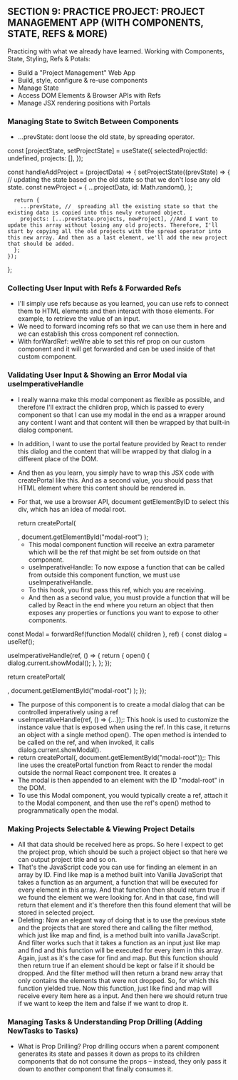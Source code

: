 ## SECTION 9: PRACTICE PROJECT: PROJECT MANAGEMENT APP (WITH COMPONENTS, STATE, REFS & MORE)

Practicing with what we already have learned. Working with Components, State, Styling, Refs & Potals:

- Build a "Project Management" Web App
- Build, style, configure & re-use components
- Manage State
- Access DOM Elements & Browser APIs with Refs
- Manage JSX rendering positions with Portals

### Managing State to Switch Between Components

- ...prevState: dont loose the old state, by spreading operator.

const [projectState, setProjectState] = useState({
selectedProjectId: undefined,
projects: [],
});

const handleAddProject = (projectData) => {
setProjectState((prevState) => { // updating the state based on the old state so that we don't lose any old state.
const newProject = {
...projectData,
id: Math.random(),
};

      return {
        ...prevState, //  spreading all the existing state so that the existing data is copied into this newly returned object. 
        projects: [...prevState.projects, newProject], //And I want to update this array without losing any old projects. Therefore, I'll start by copying all the old projects with the spread operator into this new array. And then as a last element, we'll add the new project that should be added.
      };
    });

};

### Collecting User Input with Refs & Forwarded Refs

- I'll simply use refs because as you learned, you can use refs to connect them to HTML elements and then interact with those elements. For example, to retrieve the value of an input.
- We need to forward incoming refs so that we can use them in here and we can establish this cross component ref connection.
- With forWardRef: weWre able to set this ref prop on our custom component and it will get forwarded and can be used inside of that custom component.

### Validating User Input & Showing an Error Modal via useImperativeHandle

- I really wanna make this modal component as flexible as possible, and therefore I'll extract the children prop, which is passed to every component so that I can use my modal in the end as a wrapper around any content I want and that content will then be wrapped by that built-in dialog component.
- In addition, I want to use the portal feature provided by React to render this dialog and the content that will be wrapped by that dialog in a different place of the DOM.
- And then as you learn, you simply have to wrap this JSX code with createPortal like this. And as a second value, you should pass that HTML element where this content should be rendered in.
- For that, we use a browser API, document getElementByID to select this div, which has an idea of modal root.

  return createPortal(
    <dialog>{children}</dialog>,
    document.getElementById("modal-root")
  );

  - This modal component function will receive an extra parameter which will be the ref that might be set from outside on that component.
  - useImperativeHandle: To now expose a function that can be called from outside this component function, we must use useImperativeHandle.
  - To this hook, you first pass this ref, which you are receiving.
  - And then as a second value, you must provide a function that will be called by React in the end where you return an object that then exposes any properties or functions you want to expose to other components.

const Modal = forwardRef(function Modal({ children }, ref) {
const dialog = useRef();

useImperativeHandle(ref, () => {
return {
open() {
dialog.current.showModal();
},
};
});

return createPortal(
<dialog ref={dialog}>{children}</dialog>,
document.getElementById("modal-root")
);
});

- The purpose of this component is to create a modal dialog that can be controlled imperatively using a ref
- useImperativeHandle(ref, () => {...});: This hook is used to customize the instance value that is exposed when using the ref. In this case, it returns an object with a single method open(). The open method is intended to be called on the ref, and when invoked, it calls dialog.current.showModal().
- return createPortal(<dialog ref={dialog}>{children}</dialog>, document.getElementById("modal-root"));: This line uses the createPortal function from React to render the modal outside the normal React component tree. It creates a <dialog> element with a ref set to the dialog ref and wraps the children inside it.
- The modal is then appended to an element with the ID "modal-root" in the DOM.
- To use this Modal component, you would typically create a ref, attach it to the Modal component, and then use the ref's open() method to programmatically open the modal.

### Making Projects Selectable & Viewing Project Details

- All that data should be received here as props. So here I expect to get the project prop, which should be such a project object so that here we can output project title and so on.
- That's the JavaScript code you can use for finding an element in an array by ID. Find like map is a method built into Vanilla JavaScript that takes a function as an argument, a function that will be executed for every element in this array. And that function then should return true if we found the element we were looking for. And in that case, find will return that element and it's therefore then this found element that will be stored in selected project.
- Deleting: Now an elegant way of doing that is to use the previous state and the projects that are stored there and calling the filter method, which just like map and find, is a method built into vanilla JavaScript. And filter works such that it takes a function as an input just like map and find and this function will be executed for every item in this array. Again, just as it's the case for find and map. But this function should then return true if an element should be kept or false if it should be dropped. And the filter method will then return a brand new array that only contains the elements that were not dropped. So, for which this function yielded true. Now this function, just like find and map will receive every item here as a input. And then here we should return true if we want to keep the item and false if we want to drop it.

### Managing Tasks & Understanding Prop Drilling (Adding NewTasks to Tasks)

- What is Prop Drilling? Prop drilling occurs when a parent component generates its state and passes it down as props to its children components that do not consume the props – instead, they only pass it down to another component that finally consumes it.
